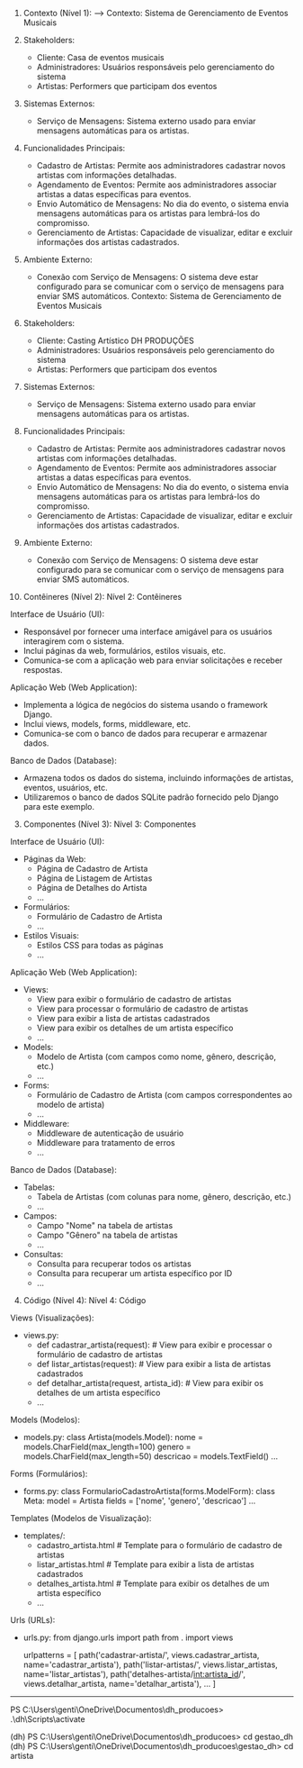 1. Contexto (Nível 1):      -->
  Contexto: Sistema de Gerenciamento de Eventos Musicais

1. Stakeholders:
   - Cliente: Casa de eventos musicais
   - Administradores: Usuários responsáveis pelo gerenciamento do sistema
   - Artistas: Performers que participam dos eventos

2. Sistemas Externos:
   - Serviço de Mensagens: Sistema externo usado para enviar mensagens automáticas para os artistas.

3. Funcionalidades Principais:
   - Cadastro de Artistas: Permite aos administradores cadastrar novos artistas com informações detalhadas.
   - Agendamento de Eventos: Permite aos administradores associar artistas a datas específicas para eventos.
   - Envio Automático de Mensagens: No dia do evento, o sistema envia mensagens automáticas para os artistas para lembrá-los do compromisso.
   - Gerenciamento de Artistas: Capacidade de visualizar, editar e excluir informações dos artistas cadastrados.

4. Ambiente Externo:
   - Conexão com Serviço de Mensagens: O sistema deve estar configurado para se comunicar com o serviço de mensagens para enviar SMS automáticos.
Contexto: Sistema de Gerenciamento de Eventos Musicais

1. Stakeholders:
   - Cliente:  Casting Artístico DH PRODUÇÕES
   - Administradores: Usuários responsáveis pelo gerenciamento do sistema
   - Artistas: Performers que participam dos eventos

2. Sistemas Externos:
   - Serviço de Mensagens: Sistema externo usado para enviar mensagens automáticas para os artistas.

3. Funcionalidades Principais:
   - Cadastro de Artistas: Permite aos administradores cadastrar novos artistas com informações detalhadas.
   - Agendamento de Eventos: Permite aos administradores associar artistas a datas específicas para eventos.
   - Envio Automático de Mensagens: No dia do evento, o sistema envia mensagens automáticas para os artistas para lembrá-los do compromisso.
   - Gerenciamento de Artistas: Capacidade de visualizar, editar e excluir informações dos artistas cadastrados.

4. Ambiente Externo:
   - Conexão com Serviço de Mensagens: O sistema deve estar configurado para se comunicar com o serviço de mensagens para enviar SMS automáticos.

2. Contêineres (Nível 2):
 Nível 2: Contêineres

Interface de Usuário (UI):
- Responsável por fornecer uma interface amigável para os usuários interagirem com o sistema.
- Inclui páginas da web, formulários, estilos visuais, etc.
- Comunica-se com a aplicação web para enviar solicitações e receber respostas.

Aplicação Web (Web Application):
- Implementa a lógica de negócios do sistema usando o framework Django.
- Inclui views, models, forms, middleware, etc.
- Comunica-se com o banco de dados para recuperar e armazenar dados.

Banco de Dados (Database):
- Armazena todos os dados do sistema, incluindo informações de artistas, eventos, usuários, etc.
- Utilizaremos o banco de dados SQLite padrão fornecido pelo Django para este exemplo.

3. Componentes (Nível 3):
Nível 3: Componentes

Interface de Usuário (UI):
- Páginas da Web:
  - Página de Cadastro de Artista
  - Página de Listagem de Artistas
  - Página de Detalhes do Artista
  - ...
- Formulários:
  - Formulário de Cadastro de Artista
  - ...
- Estilos Visuais:
  - Estilos CSS para todas as páginas
  - ...

Aplicação Web (Web Application):
- Views:
  - View para exibir o formulário de cadastro de artistas
  - View para processar o formulário de cadastro de artistas
  - View para exibir a lista de artistas cadastrados
  - View para exibir os detalhes de um artista específico
  - ...
- Models:
  - Modelo de Artista (com campos como nome, gênero, descrição, etc.)
  - ...
- Forms:
  - Formulário de Cadastro de Artista (com campos correspondentes ao modelo de artista)
  - ...
- Middleware:
  - Middleware de autenticação de usuário
  - Middleware para tratamento de erros
  - ...

Banco de Dados (Database):
- Tabelas:
  - Tabela de Artistas (com colunas para nome, gênero, descrição, etc.)
  - ...
- Campos:
  - Campo "Nome" na tabela de artistas
  - Campo "Gênero" na tabela de artistas
  - ...
- Consultas:
  - Consulta para recuperar todos os artistas
  - Consulta para recuperar um artista específico por ID
  - ...

4. Código (Nível 4):
Nível 4: Código

Views (Visualizações):
- views.py:
  - def cadastrar_artista(request): # View para exibir e processar o formulário de cadastro de artistas
  - def listar_artistas(request): # View para exibir a lista de artistas cadastrados
  - def detalhar_artista(request, artista_id): # View para exibir os detalhes de um artista específico
  - ...

Models (Modelos):
- models.py:
  class Artista(models.Model):
    nome = models.CharField(max_length=100)
    genero = models.CharField(max_length=50)
    descricao = models.TextField()
    ...

Forms (Formulários):
- forms.py:
  class FormularioCadastroArtista(forms.ModelForm):
    class Meta:
      model = Artista
      fields = ['nome', 'genero', 'descricao']
    ...

Templates (Modelos de Visualização):
- templates/:
  - cadastro_artista.html # Template para o formulário de cadastro de artistas
  - listar_artistas.html # Template para exibir a lista de artistas cadastrados
  - detalhes_artista.html # Template para exibir os detalhes de um artista específico
  - ...

Urls (URLs):
- urls.py:
  from django.urls import path
  from . import views

  urlpatterns = [
    path('cadastrar-artista/', views.cadastrar_artista, name='cadastrar_artista'),
    path('listar-artistas/', views.listar_artistas, name='listar_artistas'),
    path('detalhes-artista/<int:artista_id>/', views.detalhar_artista, name='detalhar_artista'),
    ...
  ]

 -----------------------------------------------------------------------------------------------------------------



PS C:\Users\genti\OneDrive\Documentos\dh_producoes> .\dh\Scripts\activate
>>
(dh) PS C:\Users\genti\OneDrive\Documentos\dh_producoes> cd gestao_dh
(dh) PS C:\Users\genti\OneDrive\Documentos\dh_producoes\gestao_dh> cd artista
